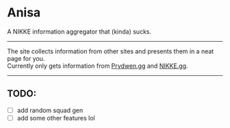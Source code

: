# Anisa

A NIKKE information aggregator that (kinda) sucks.

---

The site collects information from other sites and presents them in a neat page for you.<br>
Currently only gets information from [Prydwen.gg](https://prydwen.gg/nikke) and [NIKKE.gg](https://nikke.gg).

---

## TODO:
- [ ] add random squad gen
- [ ] add some other features lol